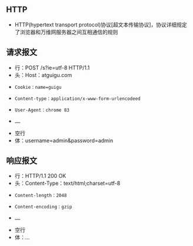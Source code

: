 ## HTTP

- HTTP(hypertext transport protocol)协议[超文本传输协议]，协议详细规定了浏览器和万维网服务器之间互相通信的规则

## 请求报文

- 行：POST /s?ie=utf-8 HTTP/1.1
- 头：Host：atguigu.com
-     Cookie：name=guigu
-     Content-type：application/x-www-form-urlencodeed
-     User-Agent：chrome 83
-     ……
- 空行
- 体：username=admin&password=admin

## 响应报文

- 行：HTTP/1.1 200 OK
- 头：Content-Type：text/html;charset=utf-8
-     Content-length：2048
-     Content-encoding：gzip
-     ……
- 空行
- 体：<html><head></head><body>...</body></html>
